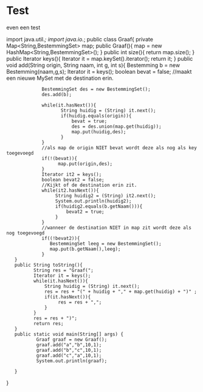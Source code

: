 Test
====

even een test

import java.util.*;
import java.io.*;
public class Graaf{
       private Map<String,BestemmingSet> map;
       public Graaf(){
              map = new HashMap<String,BestemmingSet>();
       }
       public int size(){
              return map.size();
       }
       public Iterator keys(){
              Iterator it = map.keySet().iterator();
              return it;
       }
       public void add(String origin, String naam, int g, int s){
                 Bestemming b = new Bestemming(naam,g,s);
                 Iterator it = keys();
                 boolean bevat = false;
                 //maakt een nieuwe MySet met de destination erin.

                 BestemmingSet des = new BestemmingSet();
                 des.add(b);

                 while(it.hasNext()){
                        String huidig = (String) it.next();
                        if(huidig.equals(origin)){
                            bevat = true;
                            des = des.union(map.get(huidig));
                            map.put(huidig,des);
                        }
                 }
                 //als map de origin NIET bevat wordt deze als nog als key toegevoegd
                 if(!(bevat)){
                       map.put(origin,des);
                 }
                 Iterator it2 = keys();
                 boolean bevat2 = false;
                 //Kijkt of de destination erin zit.
                 while(it2.hasNext()){
                      String huidig2 = (String) it2.next();
                      System.out.println(huidig2);
                      if(huidig2.equals(b.getNaam())){
                          bevat2 = true;
                      }
                 }
                 //wanneer de destination NIET in map zit wordt deze als nog toegevoegd
                 if((!bevat2)){
                    BestemmingSet leeg = new BestemmingSet();
                    map.put(b.getNaam(),leeg);
                 }
       }
       public String toString(){
              String res = "Graaf(";
              Iterator it = keys();
              while(it.hasNext()){
                  String huidig = (String) it.next();
                  res = res + "(" + huidig + "," + map.get(huidig) + ")" ;
                  if(it.hasNext()){
                       res = res + ",";
                  }
              }
              res = res + ")";
              return res;
       }
       public static void main(String[] args) {
               Graaf graaf = new Graaf();
               graaf.add("a","b",10,1);
               graaf.add("b","c",10,1);
               graaf.add("c","a",10,1);
               System.out.println(graaf);

       } 


}
